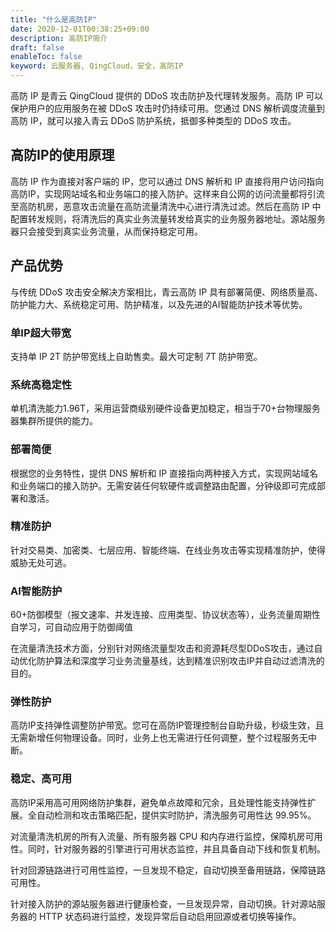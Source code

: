 ```yaml
---
title: "什么是高防IP"
date: 2020-12-01T00:38:25+09:00
description: 高防IP简介
draft: false
enableToc: false
keyword: 云服务器, QingCloud，安全，高防IP
---
```




高防 IP 是青云 QingCloud 提供的 DDoS 攻击防护及代理转发服务。高防 IP 可以保护用户的应用服务在被 DDoS 攻击时仍持续可用。您通过 DNS 解析调度流量到高防 IP，就可以接入青云 DDoS 防护系统，抵御多种类型的 DDoS 攻击。

## 高防IP的使用原理
高防 IP 作为直接对客户端的 IP，您可以通过 DNS 解析和 IP 直接将用户访问指向高防IP，实现网站域名和业务端口的接入防护。这样来自公网的访问流量都将引流至高防机房，恶意攻击流量在高防流量清洗中心进行清洗过滤。然后在高防 IP 中配置转发规则，将清洗后的真实业务流量转发给真实的业务服务器地址。源站服务器只会接受到真实业务流量，从而保持稳定可用。

## 产品优势
与传统 DDoS 攻击安全解决方案相比，青云高防 IP 具有部署简便、网络质量高、防护能力大、系统稳定可用、防护精准，以及先进的AI智能防护技术等优势。

### 单IP超大带宽

支持单 IP 2T 防护带宽线上自助售卖。最大可定制 7T 防护带宽。

### 系统高稳定性

单机清洗能力1.96T，采用运营商级别硬件设备更加稳定，相当于70+台物理服务器集群所提供的能力。

### 部署简便

根据您的业务特性，提供 DNS 解析和 IP 直接指向两种接入方式，实现网站域名和业务端口的接入防护。无需安装任何软硬件或调整路由配置，分钟级即可完成部署和激活。

### 精准防护 

针对交易类、加密类、七层应用、智能终端、在线业务攻击等实现精准防护，使得威胁无处可逃。

### AI智能防护 

60+防御模型（报文速率、并发连接、应用类型、协议状态等），业务流量周期性自学习，可自动应用于防御阈值

在流量清洗技术方面，分别针对网络流量型攻击和资源耗尽型DDoS攻击，通过自动优化防护算法和深度学习业务流量基线，达到精准识别攻击IP并自动过滤清洗的目的。

### 弹性防护 

高防IP支持弹性调整防护带宽。您可在高防IP管理控制台自助升级，秒级生效，且无需新增任何物理设备。同时，业务上也无需进行任何调整，整个过程服务无中断。

### 稳定、高可用 

高防IP采用高可用网络防护集群，避免单点故障和冗余，且处理性能支持弹性扩展。全自动检测和攻击策略匹配，提供实时防护，清洗服务可用性达 99.95%。

对流量清洗机房的所有入流量、所有服务器 CPU 和内存进行监控，保障机房可用性。同时，针对服务器的引擎进行可用状态监控，并且具备自动下线和恢复机制。

针对回源链路进行可用性监控，一旦发现不稳定，自动切换至备用链路，保障链路可用性。

针对接入防护的源站服务器进行健康检查，一旦发现异常，自动切换。针对源站服务器的 HTTP 状态码进行监控，发现异常后自动启用回源或者切换等操作。

